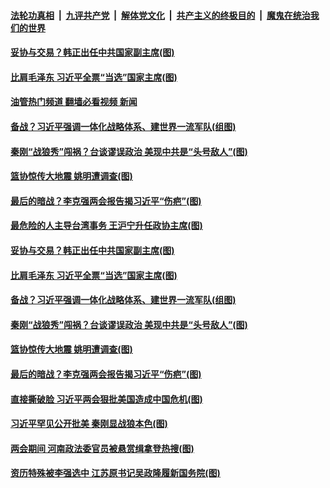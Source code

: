 ####  [法轮功真相](../../../../basic/blob/master/README.md?t=03110412) &nbsp;|&nbsp; [九评共产党](../../../../9ping.md/blob/master/README.md?t=03110412) &nbsp;|&nbsp; [解体党文化](../../../../jtdwh.md/blob/master/README.md?t=03110412)  &nbsp;|&nbsp; [共产主义的终极目的](../../../../gczydzjmd.md/blob/master/README.md?t=03110412) &nbsp;|&nbsp; [魔鬼在统治我们的世界](../../../../mgztzwmdsj.md/blob/master/README.md?t=03110412) 

#### [妥协与交易？韩正出任中共国家副主席(图)](../pages/p2/1030747.md?t=03110412) 

#### [比肩毛泽东 习近平全票“当选”国家主席(图)](../pages/p2/1030744.md?t=03110412) 

#### [油管热门频道 翻墙必看视频 新闻](http://129.146.143.75:81/youtube.html?03110412)

#### [备战？习近平强调一体化战略体系、建世界一流军队(组图)](../pages/p2/1030722.md?t=03110412) 

#### [秦刚“战狼秀”闯祸？台谈谬误政治 美现中共是“头号敌人”(图)](../pages/p2/1030629.md?t=03110412) 

#### [篮协惊传大地震 姚明遭调查(图)](../pages/p2/1030611.md?t=03110412) 

#### [最后的暗战？李克强两会报告揭习近平“伤疤”(图)](../pages/p2/1030586.md?t=03110412) 

#### [最危险的人主导台湾事务 王沪宁升任政协主席(图)](../pages/p2/1030770.md?t=03110412) 



#### [妥协与交易？韩正出任中共国家副主席(图)](../pages/p2/1030747.md?t=03110412) 

#### [比肩毛泽东 习近平全票“当选”国家主席(图)](../pages/p2/1030744.md?t=03110412) 

#### [备战？习近平强调一体化战略体系、建世界一流军队(组图)](../pages/p2/1030722.md?t=03110412) 


#### [秦刚“战狼秀”闯祸？台谈谬误政治 美现中共是“头号敌人”(图)](../pages/p2/1030629.md?t=03110412) 


#### [篮协惊传大地震 姚明遭调查(图)](../pages/p2/1030611.md?t=03110412) 

#### [最后的暗战？李克强两会报告揭习近平“伤疤”(图)](../pages/p2/1030586.md?t=03110412) 


#### [直接撕破脸 习近平两会狠批美国造成中国危机(图)](../pages/p2/1030583.md?t=03110412) 

#### [习近平罕见公开批美 秦刚显战狼本色(图)](../pages/p2/1030547.md?t=03110412) 



#### [两会期间 河南政法委官员被悬赏缉拿登热搜(图)](../pages/p2/1030452.md?t=03110412) 

#### [资历特殊被李强选中 江苏原书记吴政隆履新国务院(图)](../pages/p2/1030444.md?t=03110412) 



<img src='http://gfw-breaker.win/goodnews/indexes/p2.md' width='0px' height='0px'/>
